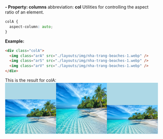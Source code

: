 **- Property: columns** abbreviation: **col**
Utilities for controlling the aspect ratio of an element.

```css
colA {
  aspect-column: auto;
}
```

**Example:**

```html
<div class="colA">
  <img class="arA" src="./layouts/img/nha-trang-beaches-1.webp" />
  <img class="arS" src="./layouts/img/nha-trang-beaches-1.webp" />
  <img class="arV" src="./layouts/img/nha-trang-beaches-1.webp" />
</div>
```

This is the result for colA:
![colA](./img/col_colA.png)
